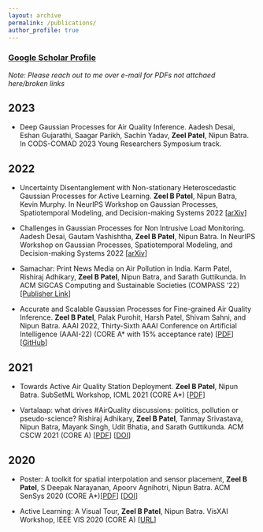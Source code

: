 ```yaml
---
layout: archive
permalink: /publications/
author_profile: true
---
```


<h3><a style="text-decoration:underline" href="https://scholar.google.com/citations?user=7LY1_u4AAAAJ&hl=en">Google Scholar Profile</a></h3>

*Note: Please reach out to me over e-mail for PDFs not attchaed here/broken links*

## 2023
* Deep Gaussian Processes for Air Quality Inference. Aadesh Desai, Eshan Gujarathi, Saagar Parikh, Sachin Yadav, **Zeel Patel**, Nipun Batra. In CODS-COMAD 2023 Young Researchers Symposium track.

## 2022

* Uncertainty Disentanglement with Non-stationary Heteroscedastic Gaussian Processes for Active Learning. **Zeel B Patel**, Nipun Batra, Kevin Murphy. In NeurIPS Workshop on Gaussian Processes, Spatiotemporal Modeling, and Decision-making Systems 2022 [[arXiv](https://arxiv.org/abs/2210.10964)]

* Challenges in Gaussian Processes for Non Intrusive Load Monitoring. Aadesh Desai, Gautam Vashishtha, **Zeel B Patel**, Nipun Batra. In NeurIPS Workshop on Gaussian Processes, Spatiotemporal Modeling, and Decision-making Systems 2022 [[arXiv](https://arxiv.org/abs/2211.13018)]

* Samachar: Print News Media on Air Pollution in India. Karm Patel, Rishiraj Adhikary, **Zeel B Patel**, Nipun Batra, and Sarath Guttikunda. In ACM SIGCAS Computing and Sustainable Societies (COMPASS ’22) [[Publisher Link](https://dl.acm.org/doi/abs/10.1145/3530190.3534812)]

* Accurate and Scalable Gaussian Processes for Fine-grained Air Quality Inference. **Zeel B Patel**, Palak Purohit, Harsh Patel, Shivam Sahni, and Nipun Batra. AAAI 2022, Thirty-Sixth AAAI Conference on Artificial Intelligence (AAAI-22) (CORE A* with 15% acceptance rate) [[PDF](https://nipunbatra.github.io/papers/2022/aaai_22_air.pdf)] [[GitHub](https://github.com/patel-zeel/AAAI22)]

## 2021
* Towards Active Air Quality Station Deployment. **Zeel B Patel**, Nipun Batra. SubSetML Workshop, ICML 2021 (CORE A*) [[PDF](https://github.com/patel-zeel/patel-zeel.github.io/blob/master/_publications/papers/SubSetML21.pdf)]

* Vartalaap: what drives #AirQuality discussions: politics, pollution or pseudo-science? Rishiraj Adhikary, **Zeel B Patel**, Tanmay Srivastava, Nipun Batra, Mayank Singh, Udit Bhatia, and Sarath Guttikunda. ACM CSCW 2021 (CORE A) [[PDF](https://nipunbatra.github.io/papers/2021/vartalaap.pdf)] [[DOI](https://dl.acm.org/doi/abs/10.1145/3449170)]

## 2020
* Poster: A toolkit for spatial interpolation and sensor placement, **Zeel B Patel**, S Deepak Narayanan, Apoorv Agnihotri, Nipun Batra. ACM SenSys 2020 (CORE A*)[[PDF](https://github.com/patel-zeel/patel-zeel.github.io/blob/master/_publications/papers/polire.pdf)] [[DOI](https://dl.acm.org/doi/abs/10.1145/3384419.3430407)]

* Active Learning: A Visual Tour, **Zeel B Patel**, Nipun Batra. VisXAI Workshop, IEEE VIS 2020 (CORE A) [[URL](https://patel-zeel.github.io/active-learning-visualization)]

